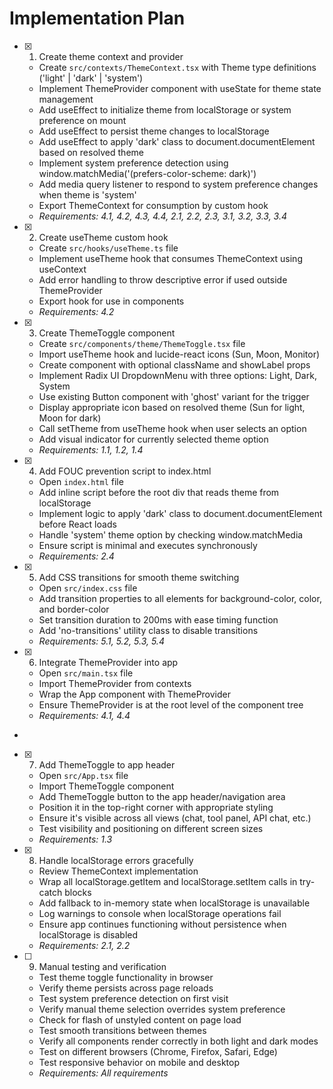 # Implementation Plan

- [x] 1. Create theme context and provider





  - Create `src/contexts/ThemeContext.tsx` with Theme type definitions ('light' | 'dark' | 'system')
  - Implement ThemeProvider component with useState for theme state management
  - Add useEffect to initialize theme from localStorage or system preference on mount
  - Add useEffect to persist theme changes to localStorage
  - Add useEffect to apply 'dark' class to document.documentElement based on resolved theme
  - Implement system preference detection using window.matchMedia('(prefers-color-scheme: dark)')
  - Add media query listener to respond to system preference changes when theme is 'system'
  - Export ThemeContext for consumption by custom hook
  - _Requirements: 4.1, 4.2, 4.3, 4.4, 2.1, 2.2, 2.3, 3.1, 3.2, 3.3, 3.4_

- [x] 2. Create useTheme custom hook





  - Create `src/hooks/useTheme.ts` file
  - Implement useTheme hook that consumes ThemeContext using useContext
  - Add error handling to throw descriptive error if used outside ThemeProvider
  - Export hook for use in components
  - _Requirements: 4.2_

- [x] 3. Create ThemeToggle component




  - Create `src/components/theme/ThemeToggle.tsx` file
  - Import useTheme hook and lucide-react icons (Sun, Moon, Monitor)
  - Create component with optional className and showLabel props
  - Implement Radix UI DropdownMenu with three options: Light, Dark, System
  - Use existing Button component with 'ghost' variant for the trigger
  - Display appropriate icon based on resolved theme (Sun for light, Moon for dark)
  - Call setTheme from useTheme hook when user selects an option
  - Add visual indicator for currently selected theme option
  - _Requirements: 1.1, 1.2, 1.4_

- [x] 4. Add FOUC prevention script to index.html




  - Open `index.html` file
  - Add inline script before the root div that reads theme from localStorage
  - Implement logic to apply 'dark' class to document.documentElement before React loads
  - Handle 'system' theme option by checking window.matchMedia
  - Ensure script is minimal and executes synchronously
  - _Requirements: 2.4_

- [x] 5. Add CSS transitions for smooth theme switching





  - Open `src/index.css` file
  - Add transition properties to all elements for background-color, color, and border-color
  - Set transition duration to 200ms with ease timing function
  - Add 'no-transitions' utility class to disable transitions
  - _Requirements: 5.1, 5.2, 5.3, 5.4_

- [x] 6. Integrate ThemeProvider into app




  - Open `src/main.tsx` file
  - Import ThemeProvider from contexts
  - Wrap the App component with ThemeProvider
  - Ensure ThemeProvider is at the root level of the component tree
  - _Requirements: 4.1, 4.4_
-

- [x] 7. Add ThemeToggle to app header



  - Open `src/App.tsx` file
  - Import ThemeToggle component
  - Add ThemeToggle button to the app header/navigation area
  - Position it in the top-right corner with appropriate styling
  - Ensure it's visible across all views (chat, tool panel, API chat, etc.)
  - Test visibility and positioning on different screen sizes
  - _Requirements: 1.3_


- [x] 8. Handle localStorage errors gracefully




  - Review ThemeContext implementation
  - Wrap all localStorage.getItem and localStorage.setItem calls in try-catch blocks
  - Add fallback to in-memory state when localStorage is unavailable
  - Log warnings to console when localStorage operations fail
  - Ensure app continues functioning without persistence when localStorage is disabled
  - _Requirements: 2.1, 2.2_

- [ ] 9. Manual testing and verification
  - Test theme toggle functionality in browser
  - Verify theme persists across page reloads
  - Test system preference detection on first visit
  - Verify manual theme selection overrides system preference
  - Check for flash of unstyled content on page load
  - Test smooth transitions between themes
  - Verify all components render correctly in both light and dark modes
  - Test on different browsers (Chrome, Firefox, Safari, Edge)
  - Test responsive behavior on mobile and desktop
  - _Requirements: All requirements_
